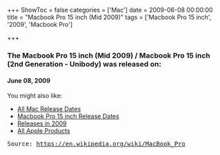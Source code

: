 +++
ShowToc = false
categories = ['Mac']
date = 2009-06-08 00:00:00
title = "Macbook Pro 15 inch (Mid 2009)"
tags = ['Macbook Pro 15 inch', '2009', 'Macbook Pro']

+++

### The Macbook Pro 15 inch (Mid 2009) / Macbook Pro 15 inch (2nd Generation - Unibody) was released on: 
#### June 08, 2009


<!--more-->


    
You might also like:

- [All Mac Release Dates](https://AppleReleaseDate.com/categories/mac/)
- [Macbook Pro 15 inch Release Dates](https://AppleReleaseDate.com/tags/macbook-pro-15-inch/)
- [Releases in 2009](https://AppleReleaseDate.com/tags/2009/)
- [All Apple Products](https://AppleReleaseDate.com/categories/)



<kbd> Source: https://en.wikipedia.org/wiki/MacBook_Pro</kbd>

